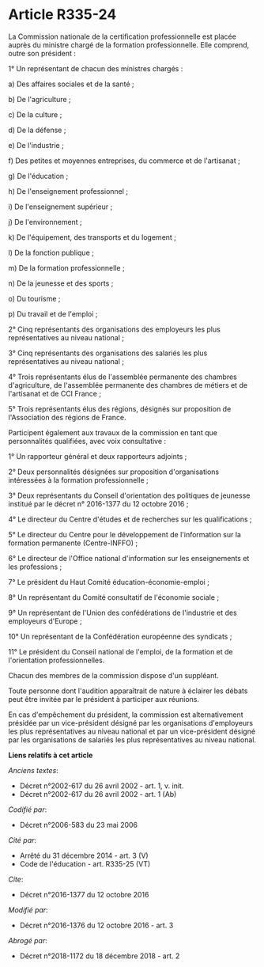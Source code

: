 # Article R335-24

La Commission nationale de la certification professionnelle est placée auprès du ministre chargé de la formation
professionnelle. Elle comprend, outre son président : 

1° Un représentant de chacun des ministres chargés : 

a) Des affaires sociales et de la santé ; 

b) De l'agriculture ; 

c) De la culture ; 

d) De la défense ; 

e) De l'industrie ; 

f) Des petites et moyennes entreprises, du commerce et de l'artisanat ; 

g) De l'éducation ; 

h) De l'enseignement professionnel ; 

i) De l'enseignement supérieur ; 

j) De l'environnement ; 

k) De l'équipement, des transports et du logement ; 

l) De la fonction publique ; 

m) De la formation professionnelle ; 

n) De la jeunesse et des sports ; 

o) Du tourisme ; 

p) Du travail et de l'emploi ; 

2° Cinq représentants des organisations des employeurs les plus représentatives au niveau national ; 

3° Cinq représentants des organisations des salariés les plus représentatives au niveau national ; 

4° Trois représentants élus de l'assemblée permanente des chambres d'agriculture, de l'assemblée permanente des chambres de
métiers et de l'artisanat et de CCI France ; 

5° Trois représentants élus des régions, désignés sur proposition de l'Association des régions de France. 

Participent également aux travaux de la commission en tant que personnalités qualifiées, avec voix consultative : 

1° Un rapporteur général et deux rapporteurs adjoints ; 

2° Deux personnalités désignées sur proposition d'organisations intéressées à la formation professionnelle ; 

3° Deux représentants du    Conseil d'orientation des politiques de jeunesse institué par le décret n° 2016-1377 du 12
octobre 2016  ; 

4° Le directeur du Centre d'études et de recherches sur les qualifications ; 

5° Le directeur du Centre pour le développement de l'information sur la formation permanente (Centre-INFFO) ; 

6° Le directeur de l'Office national d'information sur les enseignements et les professions ; 

7° Le président du Haut Comité éducation-économie-emploi ; 

8° Un représentant du Comité consultatif de l'économie sociale ; 

9° Un représentant de l'Union des confédérations de l'industrie et des employeurs d'Europe ; 

10° Un représentant de la Confédération européenne des syndicats ; 

11° Le président du Conseil national de l'emploi, de la formation et de l'orientation professionnelles. 

Chacun des membres de la commission dispose d'un suppléant. 

Toute personne dont l'audition apparaîtrait de nature à éclairer les débats peut être invitée par le président à participer
aux réunions. 

En cas d'empêchement du président, la commission est alternativement présidée par un vice-président désigné par les
organisations d'employeurs les plus représentatives au niveau national et par un vice-président désigné par les organisations
de salariés les plus représentatives au niveau national.

**Liens relatifs à cet article**

_Anciens textes_:

  - Décret n°2002-617 du 26 avril 2002 - art. 1, v. init.
  - Décret n°2002-617 du 26 avril 2002 - art. 1 (Ab)

_Codifié par_:

  - Décret n°2006-583 du 23 mai 2006

_Cité par_:

  - Arrêté du 31 décembre 2014 - art. 3 (V)
  - Code de l'éducation - art. R335-25 (VT)

_Cite_:

  - Décret n°2016-1377 du 12 octobre 2016

_Modifié par_:

  - Décret n°2016-1376 du 12 octobre 2016 - art. 3

_Abrogé par_:

  - Décret n°2018-1172 du 18 décembre 2018 - art. 2
